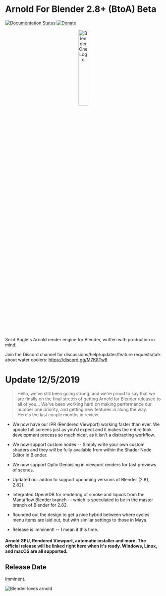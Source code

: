 # Arnold For Blender 2.8+ (BtoA) Beta
[![Documentation Status](https://readthedocs.org/projects/the-forge-arnold-for-blender/badge/)](http://the-forge-arnold-for-blender.readthedocs-hosted.com)
[![Donate](https://img.shields.io/badge/Donate-PayPal-green.svg)](https://www.paypal.com/cgi-bin/webscr?cmd=_s-xclick&hosted_button_id=5D8ZMMACFUX36)

<p align="center">
<img src="https://rawcdn.githack.com/tyler-furby/Arnold-For-Blender/b194477da00ea4ab76d0acf0722be2be51df0075/arnold%20logo.svg" alt="Blender One Logo" width="25%">
</p>

Solid Angle's Arnold render engine for Blender, written with production in mind.

Join the Discord channel for discussions/help/updates/feature requests/talk about water coolers: https://discord.gg/M7K8Tw8

# Update 12/5/2019
> Hello, we've still been going strong, and we're proud to say that we are finally on the final stretch of getting Arnold for Blender released to all of you... We've been working hard on making performance our number one priority, and getting new features in along the way.  Here's the last couple months in review:

- We now have our IPR (Rendered Viewport) working faster than ever. We update full screens just as you'd expect and it makes the entire look development process so much nicer, as it isn't a distracting workflow.

- We now support custom nodes -- Simply write your own custom shaders and they will be fully available from within the Shader Node Editor in Blender. 

- We now support Optix Denoising in viewport renders for fast previews of scenes.

- Updated our addon to support upcoming versions of Blender (2.81, 2.82).

- Integrated OpenVDB for rendering of smoke and liquids from the Mantaflow Blender branch -- which is speculated to be in the master branch of Blender for 2.82.

- Rounded out the design to get a nice hybrid between where cycles menu items are laid out, but with similar settings to those in Maya.

- Release is imminent! -- I mean it this time. 

#### Arnold GPU, Rendered Viewport, automatic installer and more. The official release will be linked right here when it's ready. Windows, Linux, and macOS are all supported.

## Release Date
Imminent.

![Blender loves arnold](https://cdn.rawgit.com/tyler-furby/Furby-Studios-Website-Files/a449e03a/images/Untitled-1.png)
